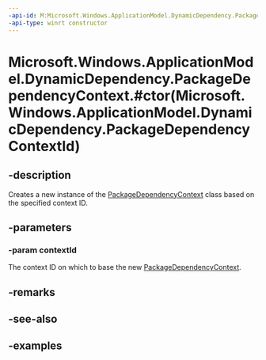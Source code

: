 ```yaml
---
-api-id: M:Microsoft.Windows.ApplicationModel.DynamicDependency.PackageDependencyContext.#ctor(Microsoft.Windows.ApplicationModel.DynamicDependency.PackageDependencyContextId)
-api-type: winrt constructor
---
```


# Microsoft.Windows.ApplicationModel.DynamicDependency.PackageDependencyContext.#ctor(Microsoft.Windows.ApplicationModel.DynamicDependency.PackageDependencyContextId)

<!--
public PackageDependencyContext (Microsoft.Windows.ApplicationModel.DynamicDependency.PackageDependencyContextId contextId);
-->


## -description

Creates a new instance of the [PackageDependencyContext](packagedependencycontext.md) class based on the specified context ID.

## -parameters

### -param contextId

The context ID on which to base the new [PackageDependencyContext](packagedependencycontext.md).

## -remarks

## -see-also

## -examples


